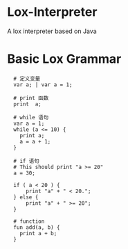 # Lox-Interpreter
A lox interpreter based on Java

# Basic Lox Grammar
```
  # 定义变量
  var a; | var a = 1;
  
  # print 函数
  print  a;
  
  # while 语句
  var a = 1;
  while (a <= 10) {
    print a;
    a = a + 1;
  }
  
  # if 语句
  # This should print "a >= 20"
  a = 30;
  
  if ( a < 20 ) {
      print "a" + " < 20.";
  } else {
      print "a" + " >= 20";
  }
  
  # function
  fun add(a, b) {
    print a + b;
  }
  
  
```

